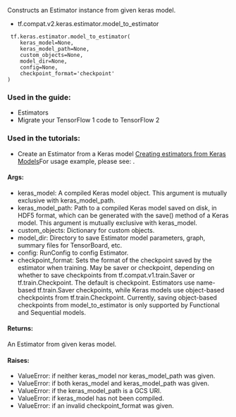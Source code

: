 Constructs an Estimator instance from given keras model.
- tf.compat.v2.keras.estimator.model_to_estimator

```
 tf.keras.estimator.model_to_estimator(
    keras_model=None,
    keras_model_path=None,
    custom_objects=None,
    model_dir=None,
    config=None,
    checkpoint_format='checkpoint'
)
```
### Used in the guide:
- Estimators
- Migrate your TensorFlow 1 code to TensorFlow 2
### Used in the tutorials:
- Create an Estimator from a Keras model
[Creating estimators from Keras Models](https://tensorflow.org/guide/estimators#model_to_estimator)For usage example, please see: .

#### Args:
- keras_model: A compiled Keras model object. This argument is mutually exclusive with keras_model_path.
- keras_model_path: Path to a compiled Keras model saved on disk, in HDF5 format, which can be generated with the save() method of a Keras model. This argument is mutually exclusive with keras_model.
- custom_objects: Dictionary for custom objects.
- model_dir: Directory to save Estimator model parameters, graph, summary files for TensorBoard, etc.
- config: RunConfig to config Estimator.
- checkpoint_format: Sets the format of the checkpoint saved by the estimator when training. May be saver or checkpoint, depending on whether to save checkpoints from tf.compat.v1.train.Saver or tf.train.Checkpoint. The default is checkpoint. Estimators use name-based tf.train.Saver checkpoints, while Keras models use object-based checkpoints from tf.train.Checkpoint. Currently, saving object-based checkpoints from model_to_estimator is only supported by Functional and Sequential models.
#### Returns:
An Estimator from given keras model.
#### Raises:
- ValueError: if neither keras_model nor keras_model_path was given.
- ValueError: if both keras_model and keras_model_path was given.
- ValueError: if the keras_model_path is a GCS URI.
- ValueError: if keras_model has not been compiled.
- ValueError: if an invalid checkpoint_format was given.
